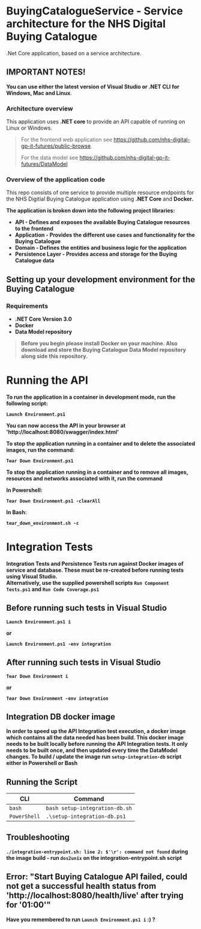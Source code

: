 

# BuyingCatalogueService - Service architecture for the NHS Digital Buying Catalogue
.Net Core application, based on a service architecture.

## IMPORTANT NOTES!
**You can use either the latest version of Visual Studio or .NET CLI for Windows, Mac and Linux**.

### Architecture overview
This application uses <b>.NET core</b> to provide an API capable of running on Linux or Windows.

> For the frontend web application see <a>https://github.com/nhs-digital-gp-it-futures/public-browse</a>.
> 
> For the data model see <a>https://github.com/nhs-digital-gp-it-futures/DataModel</a>

### Overview of the application code
This repo consists of one service to provide multiple resource endpoints for the NHS Digitial Buying Catalogue application using <b>.NET Core</b> and <b>Docker</a>.

The application is broken down into the following project libraries:

- API - Defines and exposes the available Buying Catalogue resources to the frontend
- Application - Provides the different use cases and functionality for the Buying Catalogue
- Domain - Defines the entities and business logic for the application
- Persistence Layer - Provides access and storage for the Buying Catalogue data

## Setting up your development environment for the Buying Catalogue

### Requirements
- .NET Core Version 3.0
- Docker
- Data Model repository

> Before you begin please install <b>Docker</b> on your machine.
> Also download and store the Buying Catalogue Data Model repository along side this repository.


# Running the API

To run the application in a container in development mode, run the following script:

```
Launch Environment.ps1
```

You can now access the API in your browser at 'http://localhost:8080/swagger/index.html'

To stop the application running in a container and to delete the associated images, run the command: 

```
Tear Down Environment.ps1
```
To stop the application running in a container and to remove all images, resources and networks associated with it, run the command

In Powershell:
```
Tear Down Environment.ps1 -clearAll
``` 
In Bash:
```
tear_down_environment.sh -c
``` 

</p>

# Integration Tests

Integration Tests and Persistence Tests run against Docker images of service and database. These must be re-created before running tests using Visual Studio.
<br/>
Alternatively, use the supplied powershell scripts 
`Run Component Tests.ps1` and 
`Run Code Coverage.ps1` 

## Before running such tests in Visual Studio
```
Launch Environment.ps1 i
```
or
```
Launch Environment.ps1 -env integration
```



## After running such tests in Visual Studio

```
Tear Down Environment i
```
or
```
Tear Down Environment -env integration
```

## Integration DB docker image
In order to speed up the API Integration test execution, a docker image which contains all the data needed has been build. 
This docker image needs to be built locally before running the API Integration tests. It only needs to be built once, and then updated every time the DataModel changes.
To build / update the image run `setup-integration-db` script either in Powershell or Bash

## Running the Script
| CLI | Command |
|---------------|--------------------|
|`bash` | `bash setup-integration-db.sh` |
| `PowerShell` | `.\setup-integration-db.ps1` |

## Troubleshooting
`./integration-entrypoint.sh: line 2: $'\r': command not found` during the image build - run `dos2unix` on the integration-entrypoint.sh script

## Error: "Start Buying Catalogue API failed, could not get a successful health status from 'http://localhost:8080/health/live' after trying for '01:00'"

Have you remembered to run `Launch Environment.ps1 i` :) ?